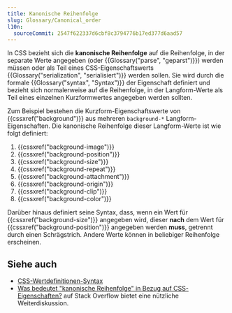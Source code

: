 ```yaml
---
title: Kanonische Reihenfolge
slug: Glossary/Canonical_order
l10n:
  sourceCommit: 2547f622337d6cbf8c3794776b17ed377d6aad57
---
```


In CSS bezieht sich die **kanonische Reihenfolge** auf die Reihenfolge, in der separate Werte angegeben (oder {{Glossary("parse", "geparst")}}) werden müssen oder als Teil eines CSS-Eigenschaftswerts {{Glossary("serialization", "serialisiert")}} werden sollen. Sie wird durch die formale {{Glossary("syntax", "Syntax")}} der Eigenschaft definiert und bezieht sich normalerweise auf die Reihenfolge, in der Langform-Werte als Teil eines einzelnen Kurzformwertes angegeben werden sollten.

Zum Beispiel bestehen die Kurzform-Eigenschaftswerte von {{cssxref("background")}} aus mehreren `background-*` Langform-Eigenschaften. Die kanonische Reihenfolge dieser Langform-Werte ist wie folgt definiert:

1. {{cssxref("background-image")}}
2. {{cssxref("background-position")}}
3. {{cssxref("background-size")}}
4. {{cssxref("background-repeat")}}
5. {{cssxref("background-attachment")}}
6. {{cssxref("background-origin")}}
7. {{cssxref("background-clip")}}
8. {{cssxref("background-color")}}

Darüber hinaus definiert seine Syntax, dass, wenn ein Wert für {{cssxref("background-size")}} angegeben wird, dieser **nach** dem Wert für {{cssxref("background-position")}} angegeben werden **muss**, getrennt durch einen Schrägstrich. Andere Werte können in beliebiger Reihenfolge erscheinen.

## Siehe auch

- [CSS-Wertdefinitionen-Syntax](/de/docs/Web/CSS/CSS_Values_and_Units/Value_definition_syntax)
- [Was bedeutet "kanonische Reihenfolge" in Bezug auf CSS-Eigenschaften?](https://stackoverflow.com/questions/28963536/what-does-canonical-order-mean-with-respect-to-css-properties) auf Stack Overflow bietet eine nützliche Weiterdiskussion.

